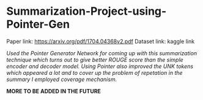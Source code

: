 # Summarization-Project-using-Pointer-Gen

Paper link: https://arxiv.org/pdf/1704.04368v2.pdf
Dataset link: kaggle link

*Used the Pointer Generator Network for coming up with this summarization technique which turns out to give better ROUGE score than the simple encoder and decoder model. Using Pointer also improved the UNK tokens which appeared a lot and to cover up the problem of repetation in the summary I employed coverage mechanism.*

**MORE TO BE ADDED IN THE FUTURE**
